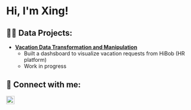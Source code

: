 <h1>Hi, I'm Xing! <br/> </h1>

<h2>👨‍💻 Data Projects:</h2>

- <b> [Vacation Data Transformation and Manipulation](https://github.com/xing-min/insertlink) </b>
  - Built a dashsboard to visualize vacation requests from HiBob (HR platform)
  - Work in progress


<h2> 🤳 Connect with me:</h2>

[<img align="left" alt="xingmin | LinkedIn" width="22px" src="https://cdn.jsdelivr.net/npm/simple-icons@v3/icons/linkedin.svg" />][linkedin]

[linkedin]: https://linkedin.com/in/xingmin
